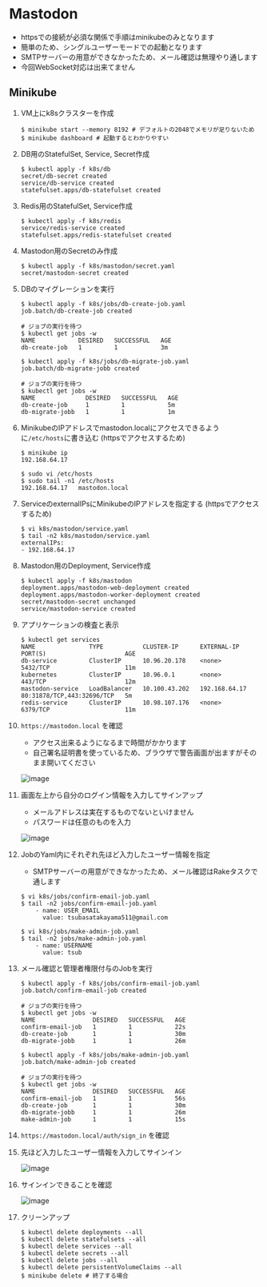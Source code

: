 # Mastodon

* httpsでの接続が必須な関係で手順はminikubeのみとなります
* 簡単のため、シングルユーザーモードでの起動となります
* SMTPサーバーの用意ができなかったため、メール確認は無理やり通します
* 今回WebSocket対応は出来てません

## Minikube

1. VM上にk8sクラスターを作成

    ```
    $ minikube start --memory 8192 # デフォルトの2048でメモリが足りないため
    $ minikube dashboard # 起動するとわかりやすい
    ```

2. DB用のStatefulSet, Service, Secret作成

    ```
    $ kubectl apply -f k8s/db
    secret/db-secret created
    service/db-service created
    statefulset.apps/db-statefulset created
    ```

3. Redis用のStatefulSet, Service作成

    ```
    $ kubectl apply -f k8s/redis
    service/redis-service created
    statefulset.apps/redis-statefulset created
    ```

4. Mastodon用のSecretのみ作成

    ```
    $ kubectl apply -f k8s/mastodon/secret.yaml
    secret/mastodon-secret created
    ```

5. DBのマイグレーションを実行

    ```
    $ kubectl apply -f k8s/jobs/db-create-job.yaml
    job.batch/db-create-job created

    # ジョブの実行を待つ
    $ kubectl get jobs -w
    NAME            DESIRED   SUCCESSFUL   AGE
    db-create-job   1         1            3m

    $ kubectl apply -f k8s/jobs/db-migrate-job.yaml
    job.batch/db-migrate-jobb created

    # ジョブの実行を待つ
    $ kubectl get jobs -w
    NAME              DESIRED   SUCCESSFUL   AGE
    db-create-job     1         1            5m
    db-migrate-jobb   1         1            1m
    ```

6. MinikubeのIPアドレスでmastodon.localにアクセスできるように`/etc/hosts`に書き込む (httpsでアクセスするため)

    ```
    $ minikube ip
    192.168.64.17

    $ sudo vi /etc/hosts
    $ sudo tail -n1 /etc/hosts
    192.168.64.17   mastodon.local
    ```

7. ServiceのexternalIPsにMinikubeのIPアドレスを指定する (httpsでアクセスするため)

    ```
    $ vi k8s/mastodon/service.yaml
    $ tail -n2 k8s/mastodon/service.yaml
    externalIPs:
    - 192.168.64.17
    ```

8. Mastodon用のDeployment, Service作成

    ```
    $ kubectl apply -f k8s/mastodon
    deployment.apps/mastodon-web-deployment created
    deployment.apps/mastodon-worker-deployment created
    secret/mastodon-secret unchanged
    service/mastodon-service created
    ```

7. アプリケーションの検査と表示

    ```
    $ kubectl get services
    NAME               TYPE           CLUSTER-IP      EXTERNAL-IP     PORT(S)                      AGE
    db-service         ClusterIP      10.96.20.178    <none>          5432/TCP                     11m
    kubernetes         ClusterIP      10.96.0.1       <none>          443/TCP                      12m
    mastodon-service   LoadBalancer   10.100.43.202   192.168.64.17   80:31878/TCP,443:32696/TCP   5m
    redis-service      ClusterIP      10.98.107.176   <none>          6379/TCP                     11m
    ```

8. `https://mastodon.local` を確認
    * アクセス出来るようになるまで時間がかかります
    * 自己署名証明書を使っているため、ブラウザで警告画面が出ますがそのまま開いてください

    ![image](./mastodon_top.png)

9. 画面左上から自分のログイン情報を入力してサインアップ
    * メールアドレスは実在するものでないといけません
    * パスワードは任意のものを入力

    ![image](./mastodon_signup.png)

10. JobのYaml内にそれぞれ先ほど入力したユーザー情報を指定
    * SMTPサーバーの用意ができなかったため、メール確認はRakeタスクで通します

    ```
    $ vi k8s/jobs/confirm-email-job.yaml
    $ tail -n2 jobs/confirm-email-job.yaml
        - name: USER_EMAIL
          value: tsubasatakayama511@gmail.com

    $ vi k8s/jobs/make-admin-job.yaml
    $ tail -n2 jobs/make-admin-job.yaml
        - name: USERNAME
          value: tsub
    ```

11. メール確認と管理者権限付与のJobを実行

    ```
    $ kubectl apply -f k8s/jobs/confirm-email-job.yaml
    job.batch/confirm-email-job created

    # ジョブの実行を待つ
    $ kubectl get jobs -w
    NAME                DESIRED   SUCCESSFUL   AGE
    confirm-email-job   1         1            22s
    db-create-job       1         1            30m
    db-migrate-jobb     1         1            26m

    $ kubectl apply -f k8s/jobs/make-admin-job.yaml
    job.batch/make-admin-job created

    # ジョブの実行を待つ
    $ kubectl get jobs -w
    NAME                DESIRED   SUCCESSFUL   AGE
    confirm-email-job   1         1            56s
    db-create-job       1         1            30m
    db-migrate-jobb     1         1            26m
    make-admin-job      1         1            15s
    ```

12. `https://mastodon.local/auth/sign_in` を確認
13. 先ほど入力したユーザー情報を入力してサインイン

    ![image](./mastodon_singin.png)

14. サインインできることを確認

    ![image](./mastodon_hello.png)

15. クリーンアップ

    ```
    $ kubectl delete deployments --all
    $ kubectl delete statefulsets --all
    $ kubectl delete services --all
    $ kubectl delete secrets --all
    $ kubectl delete jobs --all
    $ kubectl delete persistentVolumeClaims --all
    $ minikube delete # 終了する場合
    ```
